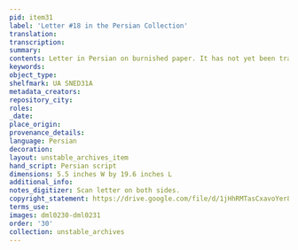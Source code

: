 ```yaml
---
pid: item31
label: 'Letter #18 in the Persian Collection'
translation:
transcription:
summary:
contents: Letter in Persian on burnished paper. It has not yet been translated.
keywords:
object_type:
shelfmark: UA SNED31A
metadata_creators:
repository_city:
roles:
_date:
place_origin:
provenance_details:
language: Persian
decoration:
layout: unstable_archives_item
hand_script: Persian script
dimensions: 5.5 inches W by 19.6 inches L
additional_info:
notes_digitizer: Scan letter on both sides.
copyright_statement: https://drive.google.com/file/d/1jHhRMTasCxavoYer89Wn8_Xn65nL0sW0/view?usp=sharing
terms_use:
images: dml0230-dml0231
order: '30'
collection: unstable_archives
---
```

